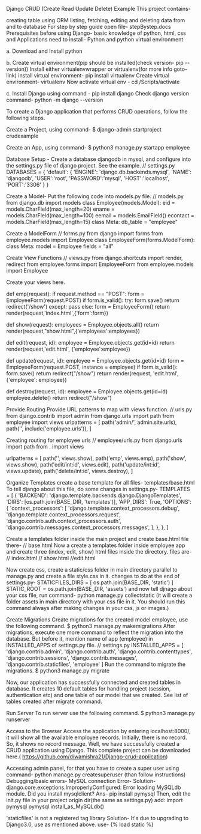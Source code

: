 Django CRUD (Create Read Update Delete) Example
This project contains-

creating table using ORM
listing, fetching, editing and deleting data from and to database
For step by step guide open file- stepBystep.docs
Prerequisites before using Django- basic knowledge of python, html, css and Applications need to install- Python and python virtual environment

a. Download and Install python

b. Create virtual environment(pip should be installed(check version- pip --version)) Install either virtualenvwrapper or virtualenv(for more info goto- link) install virtual environment- pip install virtualenv Create virtual environment- virtualenv Now activate virtual env - cd /Scripts/activate

c. Install Django using command - pip install django Check django version command- python -m django --version

To create a Django application that performs CRUD operations, follow the following steps.

Create a Project, using command- $ django-admin startproject crudexample

Create an App, using command- $ python3 manage.py startapp employee

Database Setup - Create a database djangodb in mysql, and configure into the settings.py file of django project. See the example. // settings.py DATABASES = {
'default': {
'ENGINE': 'django.db.backends.mysql',
'NAME': 'djangodb',
'USER':'root',
'PASSWORD':'mysql',
'HOST':'localhost',
'PORT':'3306'
}
}

Create a Model- Put the following code into models.py file. // models.py from django.db import models
class Employee(models.Model):
eid = models.CharField(max_length=20)
ename = models.CharField(max_length=100)
eemail = models.EmailField()
econtact = models.CharField(max_length=15)
class Meta:
db_table = "employee"

Create a ModelForm // forms.py from django import forms
from employee.models import Employee
class EmployeeForm(forms.ModelForm):
class Meta:
model = Employee
fields = "all"

Create View Functions // views.py from django.shortcuts import render, redirect
from employee.forms import EmployeeForm
from employee.models import Employee

Create your views here.

def emp(request):
if request.method == "POST":
form = EmployeeForm(request.POST)
if form.is_valid():
try:
form.save()
return redirect('/show')
except:
pass
else:
form = EmployeeForm()
return render(request,'index.html',{'form':form})

def show(request):
employees = Employee.objects.all()
return render(request,"show.html",{'employees':employees})

def edit(request, id):
employee = Employee.objects.get(id=id)
return render(request,'edit.html', {'employee':employee})

def update(request, id):
employee = Employee.objects.get(id=id)
form = EmployeeForm(request.POST, instance = employee)
if form.is_valid():
form.save()
return redirect("/show")
return render(request, 'edit.html', {'employee': employee})

def destroy(request, id):
employee = Employee.objects.get(id=id)
employee.delete()
return redirect("/show")

Provide Routing Provide URL patterns to map with views function. // urls.py from django.contrib import admin
from django.urls import path
from employee import views
urlpatterns = [
path('admin/', admin.site.urls), path('', include('employee.urls')), ]

Creating routing for employee urls // employee/urls.py from django.urls import path from . import views

urlpatterns = [ path('', views.show), path('emp', views.emp), path('show', views.show), path('edit/int:id', views.edit), path('update/int:id', views.update), path('delete/int:id', views.destroy), ]

Organize Templates
create a base template for all files- templates/base.html To tell django about this file, do some changes in settings.py- TEMPLATES = [ { 'BACKEND': 'django.template.backends.django.DjangoTemplates', 'DIRS': [os.path.join(BASE_DIR, 'templates')], 'APP_DIRS': True, 'OPTIONS': { 'context_processors': [ 'django.template.context_processors.debug', 'django.template.context_processors.request', 'django.contrib.auth.context_processors.auth', 'django.contrib.messages.context_processors.messages', ], }, }, ]

Create a templates folder inside the main project and create base.html file there- // base.html Now a create a templates folder inside employee app and create three (index, edit, show) html files inside the directory. files are- // index.html // show.html //edit.html

Now create css, create a static/css folder in main directory parallel to manage.py and create a file style.css in it. changes to do at the end of settings.py- STATICFILES_DIRS = [ os.path.join(BASE_DIR, 'static') ] STATIC_ROOT = os.path.join(BASE_DIR, 'assets')
and now tell djnago about your css file, run command- python manage.py collectstatic (it will create a folder assets in main directory with your css file in it. You should run this command always after making changes in your css, js or images.)

Create Migrations Create migrations for the created model employee, use the following command. $ python3 manage.py makemigrations
After migrations, execute one more command to reflect the migration into the database. But before it, mention name of app (employee) in INSTALLED_APPS of settings.py file. // settings.py INSTALLED_APPS = [
'django.contrib.admin',
'django.contrib.auth',
'django.contrib.contenttypes',
'django.contrib.sessions',
'django.contrib.messages',
'django.contrib.staticfiles',
'employee'
]
Run the command to migrate the migrations. $ python3 manage.py migrate

Now, our application has successfully connected and created tables in database. It creates 10 default tables for handling project (session, authentication etc) and one table of our model that we created. See list of tables created after migrate command.

Run Server To run server use the following command. $ python3 manage.py runserver

Access to the Browser Access the application by entering localhost:8000/, it will show all the available employee records. Initially, there is no record. So, it shows no record message. Well, we have successfully created a CRUD application using Django. This complete project can be downloaded here.( https://github.com/diwamishra21/Django-crud-application)

Accessing admin panel, for that you have to create a super user using command- python manage.py createsuperuser (than follow instructions)
Debugging/basic errors-
MySQL connection Error- Solution- django.core.exceptions.ImproperlyConfigured: Error loading MySQLdb module. Did you install mysqlclient? Ans- pip install pymysql Then, edit the init.py file in your project origin dir(the same as settings.py) add: import pymysql pymysql.install_as_MySQLdb()

'staticfiles' is not a registered tag library Solution- It's due to upgrading to Django3.0, use as mentioned above. use- {% load static %}

